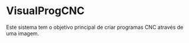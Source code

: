 # VisualProgCNC
Este sistema tem o objetivo principal de criar programas CNC através de uma imagem.
